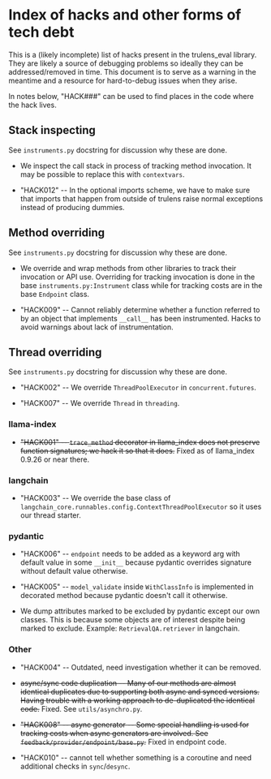 # Index of hacks and other forms of tech debt

This is a (likely incomplete) list of hacks present in the trulens_eval library.
They are likely a source of debugging problems so ideally they can be
addressed/removed in time. This document is to serve as a warning in the
meantime and a resource for hard-to-debug issues when they arise.

In notes below, "HACK###" can be used to find places in the code where the hack
lives.

## Stack inspecting

See `instruments.py` docstring for discussion why these are done.

- We inspect the call stack in process of tracking method invocation. It may be
  possible to replace this with `contextvars`. 

- "HACK012" -- In the optional imports scheme, we have to make sure that imports
  that happen from outside of trulens raise normal exceptions instead of
  producing dummies.

## Method overriding

See `instruments.py` docstring for discussion why these are done.

- We override and wrap methods from other libraries to track their invocation or
  API use. Overriding for tracking invocation is done in the base
  `instruments.py:Instrument` class while for tracking costs are in the base
  `Endpoint` class.

- "HACK009" -- Cannot reliably determine whether a function referred to by an
  object that implements `__call__` has been instrumented. Hacks to avoid
  warnings about lack of instrumentation.

## Thread overriding

See `instruments.py` docstring for discussion why these are done.

- "HACK002" -- We override `ThreadPoolExecutor` in `concurrent.futures`.
  
- "HACK007" -- We override `Thread` in `threading`.

### llama-index

- ~~"HACK001" -- `trace_method` decorator in llama_index does not preserve
  function signatures; we hack it so that it does.~~ Fixed as of llama_index
  0.9.26 or near there.
  
### langchain

- "HACK003" -- We override the base class of
  `langchain_core.runnables.config.ContextThreadPoolExecutor` so it uses our
  thread starter.

### pydantic

- "HACK006" -- `endpoint` needs to be added as a keyword arg with default value
  in some `__init__` because pydantic overrides signature without default value
  otherwise.

- "HACK005" -- `model_validate` inside `WithClassInfo` is implemented in
  decorated method because pydantic doesn't call it otherwise.

- We dump attributes marked to be excluded by pydantic except our own classes.
  This is because some objects are of interest despite being marked to exclude.
  Example: `RetrievalQA.retriever` in langchain.

### Other

- "HACK004" -- Outdated, need investigation whether it can be removed.

- ~~async/sync code duplication -- Many of our methods are almost identical
  duplicates due to supporting both async and synced versions. Having trouble
  with a working approach to de-duplicated the identical code.~~ Fixed. See
  `utils/asynchro.py`.

- ~~"HACK008" -- async generator -- Some special handling is used for tracking
  costs when async generators are involved. See
  `feedback/provider/endpoint/base.py`.~~ Fixed in endpoint code.

- "HACK010" -- cannot tell whether something is a coroutine and need additional
  checks in `sync`/`desync`.
